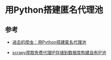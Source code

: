 # 用Python搭建匿名代理池




## 参考
- [进击的爬虫：用Python搭建匿名代理池](https://cloud.tencent.com/developer/article/1033100)

- [scrapy爬取免费代理IP存储到数据库构建自有IP池](https://cloud.tencent.com/developer/article/1033095)
